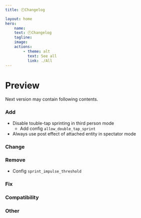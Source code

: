 ```yaml
---
title: 🕗Changelog

layout: home
hero:
    name:
    text: 🕗Changelog
    tagline:
    image:
    actions:
        - theme: alt
          text: See all
          link: ./All
---
```


# Preview

Next version may contain following contents.

### Add

-   Disable touble-tap sprinting in third person mode
    -   Add config `allow_double_tap_sprint`
-   Always use post effect of attached entity in spectator mode

### Change

### Remove

-   Config `sprint_impulse_threshold`

### Fix

### Compatibility

### Other
